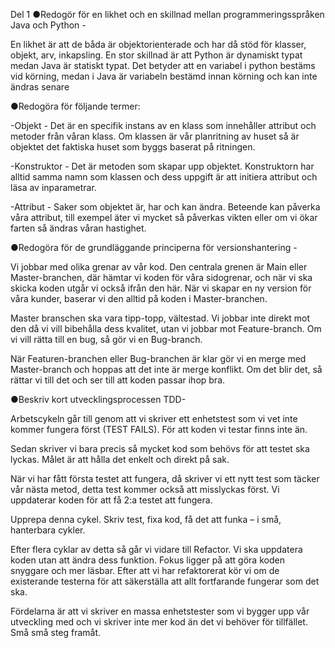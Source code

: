 Del 1
●Redogör för en likhet och en skillnad mellan programmeringsspråken Java och Python - 

En likhet är att de båda är objektorienterade och har då stöd för klasser, objekt, arv, inkapsling.
En stor skillnad är att Python är dynamiskt typat medan Java är statiskt typat.
Det betyder att en variabel i python bestäms vid körning, medan i Java är variabeln bestämd innan körning och kan inte ändras senare


●Redogöra för följande termer:

-Objekt - Det är en specifik instans av en klass som innehåller attribut och metoder från våran klass. Om klassen är vår planritning av huset så är objektet det faktiska huset som byggs baserat på ritningen.

-Konstruktor - Det är metoden som skapar upp objektet. Konstruktorn har alltid samma namn som klassen och dess uppgift är att initiera attribut och läsa av inparametrar.

-Attribut - Saker som objektet är, har och kan ändra. Beteende kan påverka våra attribut, till exempel äter vi mycket så påverkas vikten eller om vi ökar farten så ändras våran hastighet.


●Redogöra för de grundläggande principerna för versionshantering -

Vi jobbar med olika grenar av vår kod. Den centrala grenen är Main eller Master-branchen, där hämtar vi koden för våra sidogrenar, och när vi ska skicka koden utgår vi också ifrån den här. När vi skapar en ny version för våra kunder, baserar vi den alltid på koden i Master-branchen.

Master branschen ska vara tipp-topp, vältestad. Vi jobbar inte direkt mot den då vi vill bibehålla dess kvalitet, utan vi jobbar mot Feature-branch. Om vi vill rätta till en bug, så gör vi en Bug-branch.

När Featuren-branchen eller Bug-branchen är klar gör vi en merge med Master-branch och hoppas att det inte är merge konflikt. Om det blir det, så rättar vi till det och ser till att koden passar ihop bra. 



●Beskriv kort utvecklingsprocessen TDD- 

Arbetscykeln går till genom att vi skriver ett enhetstest som vi vet inte kommer fungera först (TEST FAILS). För att koden vi testar finns inte än.

Sedan skriver vi bara precis så mycket kod som behövs för att testet ska lyckas. Målet är att hålla det enkelt och direkt på sak.

När vi har fått första testet att fungera, då skriver vi ett nytt test som täcker vår nästa metod, detta test kommer också att misslyckas först. Vi uppdaterar koden för att få 2:a testet att fungera.

Upprepa denna cykel. Skriv test, fixa kod, få det att funka – i små, hanterbara cykler.

Efter flera cyklar av detta så går vi vidare till Refactor. Vi ska uppdatera koden utan att ändra dess funktion. Fokus ligger på att göra koden snyggare och mer läsbar. 
Efter att vi har refaktorerat kör vi om de existerande testerna för att säkerställa att allt fortfarande fungerar som det ska.

Fördelarna är att vi skriver en massa enhetstester som vi bygger upp vår utveckling med och vi skriver inte mer kod än det vi behöver för tillfället. Små små steg framåt.


